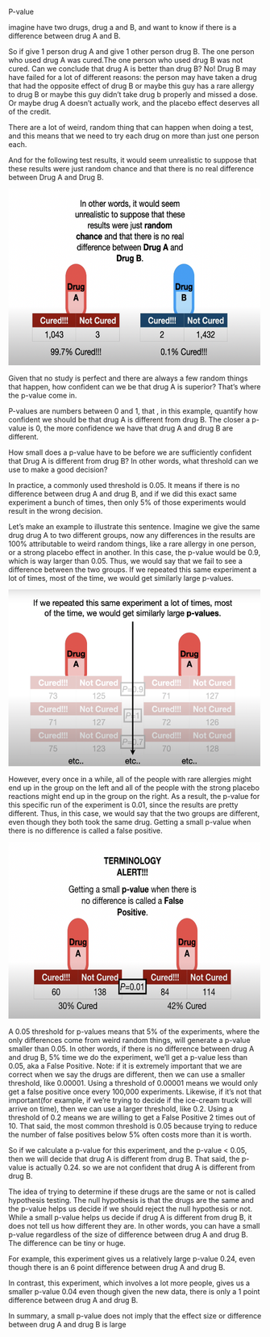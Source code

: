 P-value


imagine have two drugs, drug a and B, and want to know if there is a difference between drug A and B.


So if give 1 person drug A and give 1 other person drug B. The one person who used drug A was cured.The one person who used drug B was not cured. Can we conclude that drug A is better than drug B?
No! Drug B may have failed for a lot of different reasons: the person may have taken a drug that had the opposite effect of drug B or maybe this guy has a rare allergy to drug B or maybe this guy didn’t take drug b properly and missed a dose. Or maybe drug A doesn’t actually work, and the placebo effect deserves all of the credit.


There are a lot of weird, random thing that can happen when doing a test, and this means that we need to try each drug on more than just one person each.

And for the following test results, it would seem unrealistic to suppose that these results were just random chance and that there is no real difference between Drug A and Drug B.


<img src="unrealistic.png" width="500" height="350" alt="unrealistic">


Given that no study is perfect and there are always a few random things that happen, how confident can we be that drug A is superior?  That’s where the p-value come in.

P-values are numbers between 0 and 1, that , in this example, quantify how confident we should be that drug A is different from drug B. The closer a p-value is 0, the more confidence we have that drug A and drug B are different.

How small does a p-value have to be before we are sufficiently confident that Drug A is different from drug B? In other words, what threshold can we use to make a good decision?

In practice, a commonly used threshold is 0.05. It means if there is no difference between drug A and drug B, and if we did this exact same experiment a bunch of times, then only 5% of those experiments would result in the wrong decision.

Let’s make an example to illustrate this sentence.
Imagine we give the same drug drug A to two different groups, now any differences in the results are 100% attributable to weird random things, like a rare allergy in one person, or a strong placebo effect in another. In this case, the p-value would be 0.9, which is way larger than 0.05. Thus, we would say that we fail to see a difference between the two groups. If we repeated this same experiment a lot of times, most of the time, we would get similarly large p-values.

<img src="large_p_value.png" width="500" height="350" alt="large_p_value">


However, every once in a while, all of the people with rare allergies might end up in the group on the left and all of the people with the strong placebo reactions might end up in the group on the right. As a result, the p-value for this specific run of the experiment is 0.01, since the results are pretty different. Thus, in this case, we would say that the two groups are different, even though they both took the same drug. Getting a small p-value when there is no difference is called a false positive.

<img src="false_positive.png" width="500" height="350" alt="false_positive">


A 0.05 threshold for p-values means that 5% of the experiments, where the only differences come from weird random things, will generate a p-value smaller than 0.05. In other words, if there is no difference between drug A and drug B, 5% time we do the experiment, we’ll get a p-value less than 0.05, aka a False Positive.
Note: if it is extremely important that we are correct when we say the drugs are different, then we can use a smaller threshold, like 0.00001. Using a threshold of 0.00001 means we would only get a false positive once every 100,000 experiments. Likewise, if it’s not that important(for example, if we’re trying to decide if the ice-cream truck will arrive on time), then we can use a larger threshold, like 0.2. Using a threshold of 0.2 means we are willing to get a False Positive 2 times out of 10. That said, the most common threshold is 0.05 because trying to reduce the number of false positives below 5% often costs more than it is worth.


So if we calculate a p-value for this experiment, and the p-value < 0.05, then we will decide that drug A is different from drug B. That said, the p-value is actually 0.24. so we are not confident that drug A is different from drug B.


The idea of trying to determine if these drugs are the same or not is called hypothesis testing. The null hypothesis is that the drugs are the same and the p-value helps us decide if we should reject the null hypothesis or not.
While a small p-value helps us decide if drug A is different from drug B, it does not tell us how different they are. In other words, you can have a small p-value regardless of the size of difference between drug A and drug B. The difference can be tiny or huge.

For example, this experiment gives us a relatively large p-value 0.24, even though there is an 6 point difference between drug A and drug B.










In contrast, this experiment, which involves a lot more people, gives us a smaller p-value 0.04 even though given the new data, there is only a 1 point difference between drug A and drug B.

In summary, a small p-value does not imply that the effect size or difference between drug A and drug B is large









